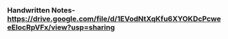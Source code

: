 ### Handwritten Notes-https://drive.google.com/file/d/1EVodNtXqKfu6XYOKDcPcweeEIocRpVFx/view?usp=sharing
